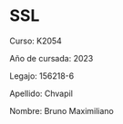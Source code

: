 # SSL

Curso: K2054

Año de cursada: 2023

Legajo: 156218-6

Apellido: Chvapil

Nombre: Bruno Maximiliano
